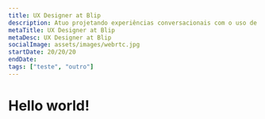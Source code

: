 ```yaml
---
title: UX Designer at Blip
description: Atuo projetando experiências conversacionais com o uso de inteligência artificial e aplicações para Blip, com o objetivo de solucionar problemas para empresas nos mercados financeiro, de telecomunicações, automotivo, entre outros. Minha atuação abrange desde a concepção até a implementação, incluindo a aplicação de metodologias de design para integrar experiências conversacionais em plataformas como Whatsapp, Instagram, Facebook Messenger, iMessage, RCS, e outras.
metaTitle: UX Designer at Blip
metaDesc: UX Designer at Blip
socialImage: assets/images/webrtc.jpg
startDate: 20/20/20
endDate:
tags: ["teste", "outro"]
---
```


<h1>Hello world!</h1>

